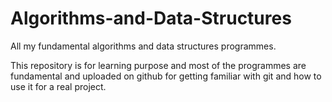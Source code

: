 # Algorithms-and-Data-Structures
All my fundamental algorithms and data structures programmes.

This repository is for learning purpose and most of the programmes are fundamental and uploaded on github for getting familiar
with git and how to use it for a real project.
